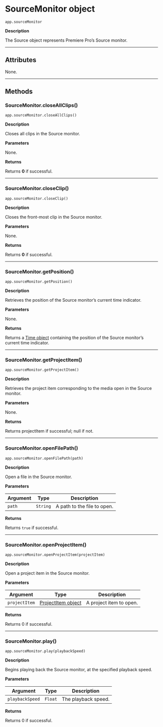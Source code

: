 <a id="sourcemonitor"></a>

# SourceMonitor object

`app.sourceMonitor`

**Description**

The Source object represents Premiere Pro’s Source monitor.

---

## Attributes

None.

---

## Methods

<a id="sourcemonitor-closeallclips"></a>

### SourceMonitor.closeAllClips()

`app.sourceMonitor.closeAllClips()`

**Description**

Closes all clips in the Source monitor.

**Parameters**

None.

**Returns**

Returns **0** if successful.

---

<a id="sourcemonitor-closeclip"></a>

### SourceMonitor.closeClip()

`app.sourceMonitor.closeClip()`

**Description**

Closes the front-most clip in the Source monitor.

**Parameters**

None.

**Returns**

Returns **0** if successful.

---

<a id="sourcemonitor-getposition"></a>

### SourceMonitor.getPosition()

`app.sourceMonitor.getPosition()`

**Description**

Retrieves the position of the Source monitor’s current time indicator.

**Parameters**

None.

**Returns**

Returns a [Time object](../other/time.md#time) containing the position of the Source monitor’s current time indicator.

---

<a id="sourcemonitor-projectitem"></a>

### SourceMonitor.getProjectItem()

`app.sourceMonitor.getProjectItem()`

**Description**

Retrieves the project item corresponding to the media open in the Source monitor.

**Parameters**

None.

**Returns**

Returns projectItem if successful; null if not.

---

<a id="sourcemonitor-openfilepath"></a>

### SourceMonitor.openFilePath()

`app.sourceMonitor.openFilePath(path)`

**Description**

Open a file in the Source monitor.

**Parameters**

| Argument   | Type     | Description                 |
|------------|----------|-----------------------------|
| `path`     | `String` | A path to the file to open. |

**Returns**

Returns `true` if successful.

---

<a id="sourcemonitor-openprojectitem"></a>

### SourceMonitor.openProjectItem()

`app.sourceMonitor.openProjectItem(projectItem)`

**Description**

Open a project item in the Source monitor.

**Parameters**

| Argument      | Type                                                     | Description             |
|---------------|----------------------------------------------------------|-------------------------|
| `projectItem` | [ProjectItem object](../item/projectitem.md#projectitem) | A project item to open. |

**Returns**

Returns 0 if successful.

---

<a id="sourcemonitor-play"></a>

### SourceMonitor.play()

`app.sourceMonitor.play(playbackSpeed)`

**Description**

Begins playing back the Source monitor, at the specified playback speed.

**Parameters**

| Argument        | Type    | Description         |
|-----------------|---------|---------------------|
| `playbackSpeed` | `Float` | The playback speed. |

**Returns**

Returns 0 if successful.
